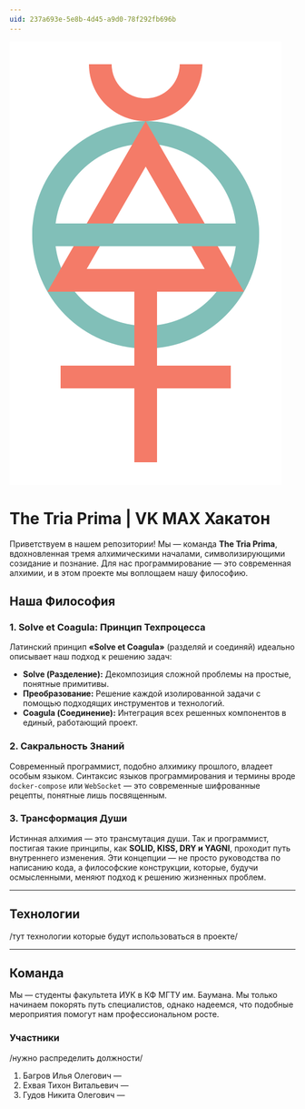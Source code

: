 ```yaml
---
uid: 237a693e-5e8b-4d45-a9d0-78f292fb696b
---
```

![](misk/img/The_Tria_Prima.svg)
# The Tria Prima | VK MAX Хакатон

Приветствуем в нашем репозитории! Мы — команда **The Tria Prima**, вдохновленная тремя алхимическими началами, символизирующими созидание и познание. Для нас программирование — это современная алхимии, и в этом проекте мы воплощаем нашу философию.

## Наша Философия

### 1. Solve et Coagula: Принцип Техпроцесса
Латинский принцип **«Solve et Coagula»** (разделяй и соединяй) идеально описывает наш подход к решению задач:
*   **Solve (Разделение):** Декомпозиция сложной проблемы на простые, понятные примитивы.
*   **Преобразование:** Решение каждой изолированной задачи с помощью подходящих инструментов и технологий.
*   **Coagula (Соединение):** Интеграция всех решенных компонентов в единый, работающий проект.

### 2. Сакральность Знаний
Современный программист, подобно алхимику прошлого, владеет особым языком. Синтаксис языков программирования и термины вроде `docker-compose` или `WebSocket` — это современные шифрованные рецепты, понятные лишь посвященным.

### 3. Трансформация Души
Истинная алхимия — это трансмутация души. Так и программист, постигая такие принципы, как **SOLID, KISS, DRY и YAGNI**, проходит путь внутреннего изменения. Эти концепции — не просто руководства по написанию кода, а философские конструкции, которые, будучи осмысленными, меняют подход к решению жизненных проблем.

---
## Технологии
/тут технологии которые будут использоваться в проекте/

---
## Команда
Мы — студенты факультета ИУК в КФ МГТУ им. Баумана. Мы только начинаем покорять путь специалистов, однако надеемся, что подобные мероприятия помогут нам профессиональном росте. 
### Участники
/нужно распределить должности/
1. Багров Илья Олегович — 
2. Ехвая Тихон Витальевич —
3. Гудов Никита Олегович —